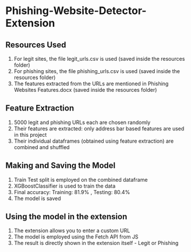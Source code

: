 # Phishing-Website-Detector-Extension 

## Resources Used

1. For legit sites, the file legit_urls.csv is used (saved inside the resources folder)
2. For phishing sites, the file phishing_urls.csv is used (saved inside the resources folder)
3. The features extracted from the URLs are mentioned in Phishing Websites Features.docx (saved inside the resources folder)

## Feature Extraction

1. 5000 legit and phishing URLs each are chosen randomly
2. Their features are extracted: only address bar based features are used in this project
3. Their individual dataframes (obtained using feature extraction) are combined and shuffled

## Making and Saving the Model

1. Train Test split is employed on the combined dataframe
2. XGBoostClassifier is used to train the data
3. Final accuracy: Training: 81.9% , Testing: 80.4%
4. The model is saved

## Using the model in the extension

1. The extension allows you to enter a custom URL
2. The model is employed using the Fetch API from JS
3. The result is directly shown in the extension itself - Legit or Phishing
